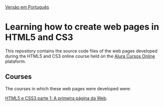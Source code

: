 [Versão em Português](./README.md)

# Learning how to create web pages in HTML5 and CS3

This repository contains the source code files of the web pages developed during the HTML5 and CS3 online course held on the [Alura Cursos Online](https://alura.com.br/) plataform.

## Courses

The courses in which these web pages were developed were:

[HTML5 e CSS3 parte 1: A primeira página da Web](https://cursos.alura.com.br/course/html5-css3-primeiros-passos).